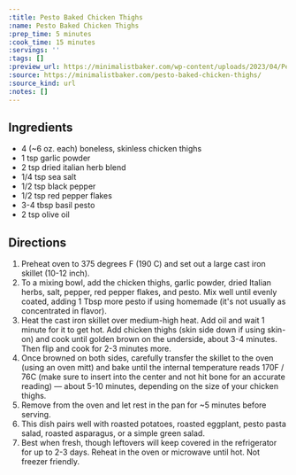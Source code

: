 ```yaml
---
:title: Pesto Baked Chicken Thighs
:name: Pesto Baked Chicken Thighs
:prep_time: 5 minutes
:cook_time: 15 minutes
:servings: ''
:tags: []
:preview_url: https://minimalistbaker.com/wp-content/uploads/2023/04/Pesto-Baked-Chicken-Thighs-SQUARE-200x200.jpg
:source: https://minimalistbaker.com/pesto-baked-chicken-thighs/
:source_kind: url
:notes: []
---
```


## Ingredients
- 4 (~6 oz. each) boneless, skinless chicken thighs
- 1 tsp garlic powder
- 2 tsp dried italian herb blend
- 1/4 tsp sea salt
- 1/2 tsp black pepper
- 1/2 tsp red pepper flakes
- 3-4 tbsp basil pesto
- 2 tsp olive oil


## Directions
1. Preheat oven to 375 degrees F (190 C) and set out a large cast iron skillet (10-12 inch).
2. To a mixing bowl, add the chicken thighs, garlic powder, dried Italian herbs, salt, pepper, red pepper flakes, and pesto. Mix well until evenly coated, adding 1 Tbsp more pesto if using homemade (it's not usually as concentrated in flavor).
3. Heat the cast iron skillet over medium-high heat. Add oil and wait 1 minute for it to get hot. Add chicken thighs (skin side down if using skin-on) and cook until golden brown on the underside, about 3-4 minutes. Then flip and cook for 2-3 minutes more.
4. Once browned on both sides, carefully transfer the skillet to the oven (using an oven mitt) and bake until the internal temperature reads 170F / 76C (make sure to insert into the center and not hit bone for an accurate reading) — about 5-10 minutes, depending on the size of your chicken thighs.
5. Remove from the oven and let rest in the pan for ~5 minutes before serving.
6. This dish pairs well with roasted potatoes, roasted eggplant, pesto pasta salad, roasted asparagus, or a simple green salad.
7. Best when fresh, though leftovers will keep covered in the refrigerator for up to 2-3 days. Reheat in the oven or microwave until hot. Not freezer friendly.
